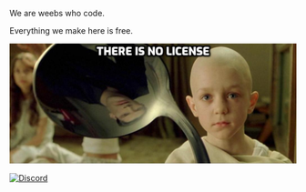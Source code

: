 We are weebs who code.

Everything we make here is free.

![Alt text](https://github.com/theweebcoders/.github/raw/main/there_is_no_license.jpg)

[![Discord](https://img.shields.io/badge/Discord-7289DA?style=for-the-badge&logo=discord&logoColor=white)](https://discord.gg/S7NcUdhKRD)
